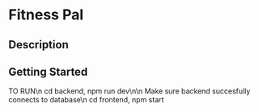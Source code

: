 # Fitness Pal

## Description

## Getting Started
TO RUN\n
cd backend, npm run dev\n\n
Make sure backend succesfully connects to database\n
cd frontend, npm start



